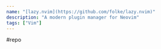 ```yaml
---
name: "[lazy.nvim](https://github.com/folke/lazy.nvim)"
description: "A modern plugin manager for Neovim"
tags: ["Vim"]
---
```

#repo